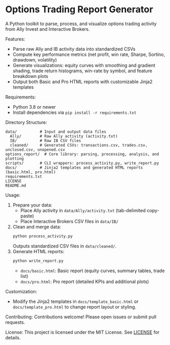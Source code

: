 # Options Trading Report Generator

A Python toolkit to parse, process, and visualize options trading activity from Ally Invest and Interactive Brokers.

Features:
- Parse raw Ally and IB activity data into standardized CSVs
- Compute key performance metrics (net profit, win rate, Sharpe, Sortino, drawdown, volatility)
- Generate visualizations: equity curves with smoothing and gradient shading, trade return histograms, win-rate by symbol, and feature breakdown plots
- Output both Basic and Pro HTML reports with customizable Jinja2 templates

Requirements:
- Python 3.8 or newer
- Install dependencies via `pip install -r requirements.txt`

Directory Structure:
```
data/          # Input and output data files
  Ally/        # Raw Ally activity (activity.txt)
  IB/          # Raw IB CSV files
  cleaned/     # Generated CSVs: transactions.csv, trades.csv, unclosed.csv, unopened.csv
options_report/  # Core library: parsing, processing, analysis, and plotting
scripts/       # CLI wrappers: process_activity.py, write_report.py
docs/          # Jinja2 templates and generated HTML reports (basic.html, pro.html)
requirements.txt
LICENSE
README.md
```

Usage:
1. Prepare your data:
   - Place Ally activity in `data/Ally/activity.txt` (tab-delimited copy-paste)
   - Place Interactive Brokers CSV files in `data/IB/`
2. Clean and merge data:
   ```bash
   python process_activity.py
   ```
   Outputs standardized CSV files in `data/cleaned/`.
3. Generate HTML reports:
   ```bash
   python write_report.py
   ```
   - `docs/basic.html`: Basic report (equity curves, summary tables, trade list)
   - `docs/pro.html`: Pro report (detailed KPIs and additional plots)

Customization:
- Modify the Jinja2 templates in `docs/template_basic.html` or `docs/template_pro.html` to change report layout or styling.

Contributing:
Contributions welcome! Please open issues or submit pull requests.

License:
This project is licensed under the MIT License. See [LICENSE](LICENSE) for details.

